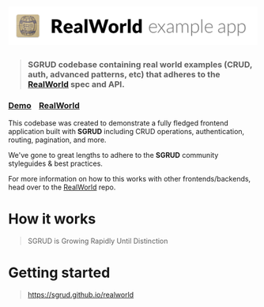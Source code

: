 # ![SGRUD Example App](logo.png)

> ### SGRUD codebase containing real world examples (CRUD, auth, advanced patterns, etc) that adheres to the [RealWorld](https://github.com/gothinkster/realworld) spec and API.


### [Demo](https://sgrud.github.io/realworld)&nbsp;&nbsp;&nbsp;&nbsp;[RealWorld](https://github.com/gothinkster/realworld)


This codebase was created to demonstrate a fully fledged frontend application built with **SGRUD** including CRUD operations, authentication, routing, pagination, and more.

We've gone to great lengths to adhere to the **SGRUD** community styleguides & best practices.

For more information on how to this works with other frontends/backends, head over to the [RealWorld](https://github.com/gothinkster/realworld) repo.


# How it works

> SGRUD is Growing Rapidly Until Distinction

# Getting started

> https://sgrud.github.io/realworld

